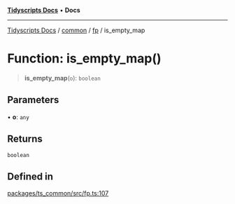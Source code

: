 [**Tidyscripts Docs**](../../../../../README.md) • **Docs**

***

[Tidyscripts Docs](../../../../../globals.md) / [common](../../../README.md) / [fp](../README.md) / is\_empty\_map

# Function: is\_empty\_map()

> **is\_empty\_map**(`o`): `boolean`

## Parameters

• **o**: `any`

## Returns

`boolean`

## Defined in

[packages/ts\_common/src/fp.ts:107](https://github.com/sheunaluko/tidyscripts/blob/master/packages/ts_common/src/fp.ts#L107)
